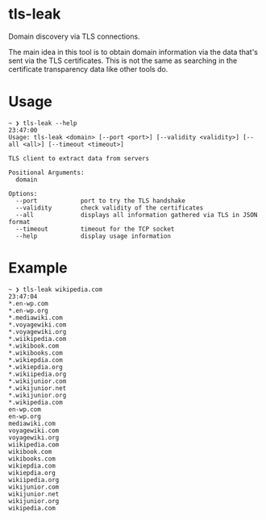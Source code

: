 # tls-leak
Domain discovery via TLS connections.

The main idea in this tool is to obtain domain information via the data that's sent via the TLS certificates. 
This is not the same as searching in the certificate transparency data like other tools do.

# Usage

```
~ ❯ tls-leak --help                                                                                                                                          23:47:00
Usage: tls-leak <domain> [--port <port>] [--validity <validity>] [--all <all>] [--timeout <timeout>]

TLS client to extract data from servers

Positional Arguments:
  domain

Options:
  --port            port to try the TLS handshake
  --validity        check validity of the certificates
  --all             displays all information gathered via TLS in JSON format
  --timeout         timeout for the TCP socket
  --help            display usage information

```

# Example

```
~ ❯ tls-leak wikipedia.com                                                                                                                                   23:47:04
*.en-wp.com
*.en-wp.org
*.mediawiki.com
*.voyagewiki.com
*.voyagewiki.org
*.wiikipedia.com
*.wikibook.com
*.wikibooks.com
*.wikiepdia.com
*.wikiepdia.org
*.wikiipedia.org
*.wikijunior.com
*.wikijunior.net
*.wikijunior.org
*.wikipedia.com
en-wp.com
en-wp.org
mediawiki.com
voyagewiki.com
voyagewiki.org
wiikipedia.com
wikibook.com
wikibooks.com
wikiepdia.com
wikiepdia.org
wikiipedia.org
wikijunior.com
wikijunior.net
wikijunior.org
wikipedia.com
```
